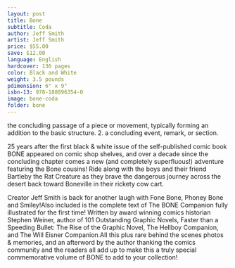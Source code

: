 ```yaml
---
layout: post
title: Bone
subtitle: Coda
author: Jeff Smith
artist: Jeff Smith
price: $55.00
save: $12.00
language: English
hardcover: 136 pages
color: Black and White
weight: 3.5 pounds
pdimension: 6" x 9"
isbn-13: 978-188896354-0
image: bone-coda
folder: bone
---
```


the concluding passage of a piece or movement, typically forming an addition to the basic structure. 2. a concluding event, remark, or section.

25 years after the first black & white issue of the self-published comic book BONE appeared on comic shop shelves, and over a decade since the concluding chapter comes a new (and completely superfluous!) adventure featuring the Bone cousins! Ride along with the boys and their friend Bartleby the Rat Creature as they brave the dangerous journey across the desert back toward Boneville in their rickety cow cart.

Creator Jeff Smith is back for another laugh with Fone Bone, Phoney Bone and Smiley!Also included is the complete text of The BONE Companion fully illustrated for the first time! Written by award winning comics historian Stephen Weiner, author of 101 Outstanding Graphic Novels, Faster than a Speeding Bullet: The Rise of the Graphic Novel, The Hellboy Companion, and The Will Eisner Companion.All this plus rare behind the scenes photos & memories, and an afterword by the author thanking the comics community and the readers all add up to make this a truly special commemorative volume of BONE to add to your collection!
